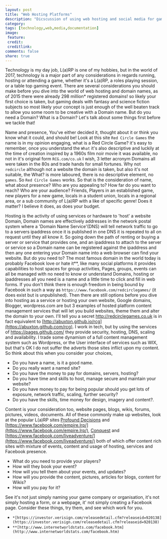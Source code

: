 ```yaml
---
layout: post
title: "Web Hosting Platforms"
description: "Dicscussion of using web hosting and social media for gaming and L(a)rp "
category:
tags: [technology,web,media,documentation]
image:
 feature:
 credit:
 creditlink:
comments: false
share: true
---
```


Technology is my day job, L(a)RP is one of my hobbies, but in the world of 2017, technology is a major part of any considerations in regards running, hosting or attending a game, whether it's a L(a)RP, a roles playing session, or a table top gaming event.
There are several considerations you should make before you dive into the world of web hosting and domain names, as of 2015 there were already 298 million* registered domains! so likely your first choice is taken, but gaming deals with fantasy and science fiction subjects so most likely your concept is just enough of the well beaten track to allow you some room to be creative with a Domain name. But do you need a Domain? What is a Domain? Let's talk about some things first before we tackle that!

Name and presence, You've either decided it, thought about it or think you know what it could, and should be! Look at this site `Red Circle Games` the name is in my opinion engaging, what is a Red Circle Game? it's easy to remember, once you understand the `What` it's also descriptive and luckily at the time of creation inspired by a 1960s film noir movie it was available, no not in it's original form `RCG.com/co.uk` I wish, 3 letter acronym Domains all were taken in the 80s and trade hands for small fortunes. Why not `redcircle` although not a website the domain is taken, but also it's not suitable, the What? is more laboured, there is no descriptive element, no `games`. So `Red Circle Games` works. So that is the consideration of name, what about presence? Who are you appealing to? How far do you want to reach? Who are your audience? Friends, Players in an established game, new players for a new game, locals in a student union, locals in a regional area, or a sub community of L(a)RP with a like of specific genre! Does it matter? I believe it does, as does your budget.

Hosting is the activity of using services or hardware to 'host' a website Domain, Domain names are effectively addresses in the network postal system where a 'Domain Name Service'(DNS) will tell network traffic to go to a servers ipaddress once it is published in one DNS it is repeated to all on request until they all know it. So going down the path of renting or buying a server or service that provides one, and an ipaddress to attach to the server or service so a Domain name can be registered against the ipaddress and then any one entering your Domain name into a web browser can find your website. But do you need to? The most famous domain in the world today is probably Facebook love or hate it**, like many social platforms it provides capabilities to host spaces for group activities, Pages, groups, events can all be managed with no need to know or understand Domains, hosting or ipaddresses all you need is a name and a little time to click and fill in web forms. If you don't think there is enough freedom in being bound by Facebook in such a way as `https://www.facebook.com/redcirclegames/` (it does exist but is unpublished). Then there are still options before you dive into hosting as a service or hosting your own website, Google domains, Blogger, wordpress.com are but 3 examples of hosted platform content management services that will let you build websites, theme them and alter the domain to your own. I'll tell you a secret http://redcirclegames.co.uk is in fact equivalent to [http://abuxton.github.io/rcg](https://abuxton.github.com/rcg). I work in tech, but by using the services of https://pages.github.com/ they provide security, hosting, DNS, scaling and availability. I trade some dynamism of a full content management system such as Wordpress, or the User interface of services such as WIX, but that's OK I do not suffer the adverts those sites inflict upon my content. So think about this when you consider your choices,

  * Do you have a name, is it a good name.
  * Do you really want a named site?
  * Do you have the money to pay for domains, servers, hosting?
  * Do you have time and skills to host, manage secure and maintain your website?
  * Do you have money to pay for being popular should you get lots of exposure, network traffic, scaling, further security?
  * Do you have the skills, time money for design, imagery and content?.

Content is your consideration too, website pages, blogs, wikis, forums, pictures, videos, documents. All of these commonly make up websites, look at the popular L(a)RP sites [Profound Decisions](https://www.profounddecisions.co.uk) and [https://www.facebook.com/empire.lrp/](https://www.facebook.com/empire.lrp/), [Conquest](https://www.live-adventure.de/en/) and [https://www.facebook.com/liveadventure/](https://www.facebook.com/liveadventure/) both of which offer content rich sites with mixture of events, content and usage of hosting, services and Facebook presence.

  * What do you need to provide your players?
  * How will they book your event?
  * How will you tell them about your events, and updates?
  * How will you provide the content, pictures, articles for blogs, content for Wikis?
  * How will you pay for it?

See it's not just simply naming your game company or organisation, it's not simply hosting a form, or a webpage, it' not simply creating a Facebook page. Consider these things, try them, and see which work for you.



*  `*[https://investor.verisign.com/releasedetail.cfm?releaseid=920138](https://investor.verisign.com/releasedetail.cfm?releaseid=920138)`
* `**[http://www.internetworldstats.com/facebook.htm](http://www.internetworldstats.com/facebook.htm)`
